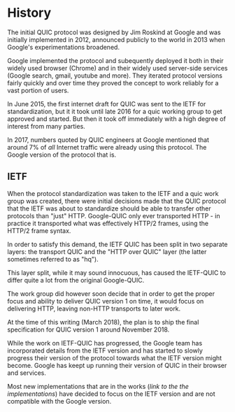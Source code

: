 # History

The initial QUIC protocol was designed by Jim Roskind at Google and was
initially implemented in 2012, announced publicly to the world in 2013 when
Google's experimentations broadened.

Google implemented the protocol and subequently deployed it both in their
widely used browser (Chrome) and in their widely used server-side services
(Google search, gmail, youtube and more). They iterated protocol versions
fairly quickly and over time they proved the concept to work reliably for a
vast portion of users.

In June 2015, the first internet draft for QUIC was sent to the IETF for
standardization, but it it took until late 2016 for a quic working group to
get approved and started. But then it took off immediately with a high degree
of interest from many parties.

In 2017, numbers quoted by QUIC engineers at Google mentioned that around 7%
of *all* Internet traffic were already using this protocol. The Google version
of the protocol that is.

## IETF

When the protocol standardization was taken to the IETF and a quic work group
was created, there were initial decisions made that the QUIC protocol that the
IETF was about to standardize should be able to transfer other protocols than
"just" HTTP. Google-QUIC only ever transported HTTP - in practice it
transported what was effectively HTTP/2 frames, using the HTTP/2 frame syntax.

In order to satisfy this demand, the IETF QUIC has been split in two separate
layers: the transport QUIC and the "HTTP over QUIC" layer (the latter
sometimes referred to as "hq").

This layer split, while it may sound innocuous, has caused the IETF-QUIC to
differ quite a lot from the original Google-QUIC.

The work group did however soon decide that in order to get the proper focus
and ability to deliver QUIC version 1 on time, it would focus on delivering
HTTP, leaving non-HTTP transports to later work.

At the time of this writing (March 2018), the plan is to ship the final
specification for QUIC version 1 around November 2018.

While the work on IETF-QUIC has progressed, the Google team has incorporated
details from the IETF version and has started to slowly progress their version
of the protocol towards what the IETF version might become. Google has keept
up running their version of QUIC in their browser and services.

Most new implementations that are in the works (*link to the the
implementations*) have decided to focus on the IETF version and are not
compatible with the Google version.
